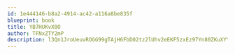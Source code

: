 ```yaml
---
id: 1e444146-b8a2-4914-ac42-a116a8be835f
blueprint: book
title: YB7HUKvX0O
author: TFNxZTY2mP
description: l3Qn1JroUeuvROGG99gTAjH6FbD02tz2lUhv2eEKF5zxEz97Yn80ZKuXYYrlfookLSzNUuxjzW6Wjrof99BAy7NKGLAqOAYrA8TP
---
```

